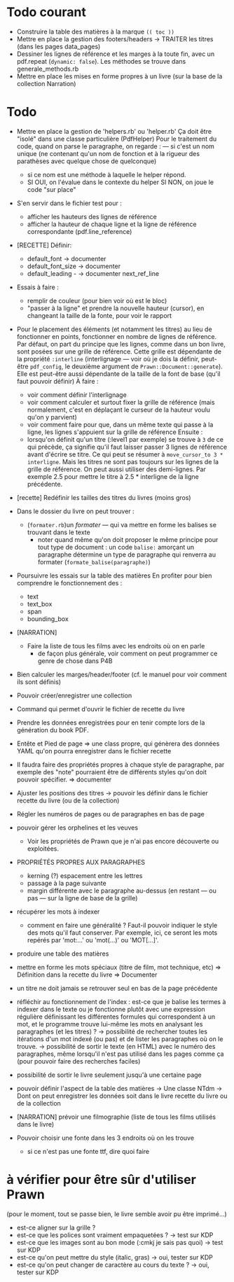 # Todo courant

* Construire la table des matières à la marque `(( toc ))`
* Mettre en place la gestion des footers/headers
  -> TRAITER les titres (dans les pages data_pages)
* Dessiner les lignes de référence et les marges à la toute fin,
  avec un pdf.repeat (`dynamic: false`). Les méthodes se trouve dans 
  generale_methods.rb
* Mettre en place les mises en forme propres à un livre (sur la base de la collection Narration)

# Todo

* Mettre en place la gestion de 'helpers.rb' ou 'helper.rb'
  Ça doit être "isolé" dans une classe particulière (PdfHelper)
  Pour le traitement du code, quand on parse le paragraphe, on regarde :
    — si c'est un nom unique (ne contenant qu'un nom de fonction et à la rigueur des parathèses avec quelque chose de quelconque)
    - si ce nom est une méthode à laquelle le helper répond.
    - SI OUI, on l'évalue dans le contexte du helper
      SI NON, on joue le code "sur place"
* S'en servir dans le fichier test pour :
  - afficher les hauteurs des lignes de référence
  - afficher la hauteur de chaque ligne et la ligne de référence correspondante (pdf.line_reference)


* [RECETTE] Définir:
  - default_font -> documenter
  - default_font_size -> documenter
  - default_leading -
  -> documenter next_ref_line

* Essais à faire :
  - remplir de couleur (pour bien voir où est le bloc)
  - "passer à la ligne" et prendre la nouvelle hauteur (cursor), en changeant la taille de la fonte, pour voir le rapport
* Pour le placement des éléments (et notamment les titres) au lieu de fonctionner en points, fonctionner en nombre de lignes de référence.
  Par défaut, on part du principe que les lignes, comme dans un bon livre, sont posées sur une grille de référence. Cette grille est dépendante de la propriété `:interline` (interlignage — voir où je dois la définir, peut-être `pdf_config`, le deuxième argument de `Prawn::Document::generate`). Elle est peut-être aussi dépendante de la taille de la font de base (qu'il faut pouvoir définir)
  À faire :
    - voir comment définir l'interlignage
    - voir comment calculer et surtout fixer la grille de référence (mais normalement, c'est en déplaçant le curseur de la hauteur voulu qu'on y parvient)
    - voir comment faire pour que, dans un même texte qui passe à la ligne, les lignes s'appuient sur la grille de référence
  Ensuite :
    - lorsqu'on définit qu'un titre (:level1 par exemple) se trouve à `3` de ce qui précède, ça signifie qu'il faut laisser passer 3 lignes de référence avant d'écrire se titre. Ce qui peut se résumer à `move_cursor_to 3 * interligne`. Mais les titres ne sont pas toujours sur les lignes de la grille de référence. On peut aussi utiliser des demi-lignes. Par exemple 2.5 pour mettre le titre à 2.5 * interligne de la ligne précédente.

* [recette] Redéfinir les tailles des titres du livres (moins gros)

* Dans le dossier du livre on peut trouver :
  - (`formater.rb`)un *formater* — qui va mettre en forme les balises se trouvant dans le texte
    * noter quand même qu'on doit proposer le même principe pour tout type de document : un code `balise:` amorçant un paragraphe détermine un type de paragraphe qui renverra au formater (`formate_balise(paragraphe)`) 

* Poursuivre les essais sur la table des matières
  En profiter pour bien comprendre le fonctionnement des :
  - text
  - text_box
  - span
  - bounding_box

* [NARRATION]
  * Faire la liste de tous les films avec les endroits où on en parle
    - de façon plus générale, voir comment on peut programmer ce genre de chose dans P4B

* Bien calculer les marges/header/footer (cf. le manuel pour voir comment ils sont définis)

* Pouvoir créer/enregistrer une collection
* Command qui permet d'ouvrir le fichier de recette du livre
* Prendre les données enregistrées pour en tenir compte lors de la génération du book PDF.
* Entête et Pied de page
   => une class propre, qui génèrera des données YAML qu'on pourra enregistrer dans le fichier recette
* Il faudra faire des propriétés propres à chaque style de paragraphe, par exemple des "note" pourraient être de différents styles qu'on doit pouvoir spécifier. 
  => documenter
* Ajuster les positions des titres
  -> pouvoir les définir dans le fichier recette du livre (ou de la collection)
* Régler les numéros de pages ou de paragraphes en bas de page
* pouvoir gérer les orphelines et les veuves
  - Voir les propriétés de Prawn que je n'ai pas encore découverte ou exploitées.
* PROPRIÉTÉS PROPRES AUX PARAGRAPHES
  - kerning (?) espacement entre les lettres
  - passage à la page suivante
  - margin différente avec le paragraphe au-dessus (en restant — ou pas — sur la ligne de base de la grille)

* récupérer les mots à indexer
  - comment en faire une généralité ? Faut-il pouvoir indiquer le style des mots qu'il faut conserver. Par exemple, ici, ce seront les mots repérés par 'mot:...' ou 'mot(...)' ou 'MOT[...]'.

* produire une table des matières

* mettre en forme les mots spéciaux (titre de film, mot technique, etc)
  => Définition dans la recette du livre
  => Documenter

* un titre ne doit jamais se retrouver seul en bas de la page précédente

* réfléchir au fonctionnement de l'index : est-ce que je balise les termes à indexer dans le texte ou je fonctionne plutôt avec une expression régulière définissant les différentes formules qui correspondent à un mot, et le programme trouve lui-même les mots en analysant les paragraphes (et les titres) ?
-> possibilité de rechercher toutes les itérations d'un mot indexé (ou pas) et de lister les paragraphes où on le trouve.
-> possibilité de sortir le texte (en HTML) avec le numéro des paragraphes, même lorsqu'il n'est pas utilisé dans les pages comme ça (pour pouvoir faire des recherches faciles)

* possibilité de sortir le livre seulement jusqu'à une certaine page

* pouvoir définir l'aspect de la table des matières
  -> Une classe NTdm
  -> Dont on peut enregistrer les données soit dans le livre recette du livre ou de la collection

* [NARRATION] prévoir une filmographie (liste de tous les films utilisés dans le livre)

* Pouvoir choisir une fonte dans les 3 endroits où on les trouve
  - si ce n'est pas une fonte ttf, dire quoi faire


# à vérifier pour être sûr d'utiliser Prawn
  (pour le moment, tout se passe bien, le livre semble avoir pu être imprimé…)

* est-ce aligner sur la grille ?
* est-ce que les polices sont vraiment empaquetées ?
  -> test sur KDP
* est-ce que les images sont au bon mode (:cmkj je sais pas quoi)
  -> test sur KDP
* est-ce qu'on peut mettre du style (italic, gras)
  -> oui, tester sur KDP
* est-ce qu'on peut changer de caractère au cours du texte ?
  -> oui, tester sur KDP


